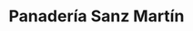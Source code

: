 ---
title: "Panadería Sanz Martín"
url: /becerril-de-la-sierra/panaderia-sanz-martin/
shop: Bäckerei
---